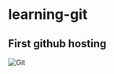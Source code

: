 # learning-git
## First github hosting


![Git](https://user-images.githubusercontent.com/113438585/224344095-5bfe4935-76f3-480f-9063-e285494e367a.jpg)
